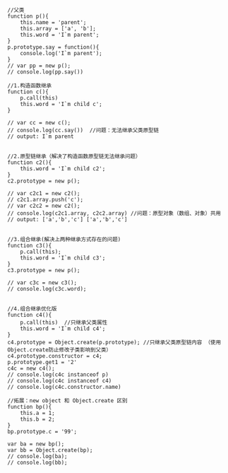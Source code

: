 	//父类
	function p(){
		this.name = 'parent';
		this.array = ['a', 'b'];
		this.word = 'I`m parent';
	}
	p.prototype.say = function(){
		console.log('I`m parent');
	}
	// var pp = new p();
	// console.log(pp.say())

	//1.构造函数继承
	function c(){
		p.call(this)
		this.word = 'I`m child c';
	}

	// var cc = new c();
	// console.log(cc.say())  //问题：无法继承父类原型链
	// output: I`m parent


	//2.原型链继承（解决了构造函数原型链无法继承问题）
	function c2(){
		this.word = 'I`m child c2';
	}
	c2.prototype = new p();

	// var c2c1 = new c2();
	// c2c1.array.push('c');
	// var c2c2 = new c2();
	// console.log(c2c1.array, c2c2.array) //问题：原型对象（数组、对象）共用
	// output: ['a','b','c'] ['a','b','c']


	//3.组合继承(解决上两种继承方式存在的问题)
	function c3(){
		p.call(this);
		this.word = 'I`m child c3';
	}
	c3.prototype = new p();

	// var c3c = new c3();
	// console.log(c3c.word);


	//4.组合继承优化版
	function c4(){
		p.call(this)  //只继承父类属性
		this.word = 'I`m child c4';
	}
	c4.prototype = Object.create(p.prototype); //只继承父类原型链内容 （使用Object.create防止修改子类影响到父类）
	c4.prototype.constructor = c4;
	p.prototype.get1 = '2'
	c4c = new c4();
	// console.log(c4c instanceof p)
	// console.log(c4c instanceof c4)
	// console.log(c4c.constructor.name)

	//拓展：new object 和 Object.create 区别
	function bp(){
		this.a = 1;
		this.b = 2;
	}
	bp.prototype.c = '99';

	var ba = new bp();
	var bb = Object.create(bp);
	// console.log(ba);
	// console.log(bb);
